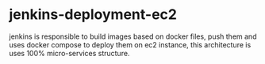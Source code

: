 # jenkins-deployment-ec2
jenkins is responsible to build images based on docker files, push them and uses docker compose to deploy them on ec2 instance, this architecture is uses 100% micro-services structure.
